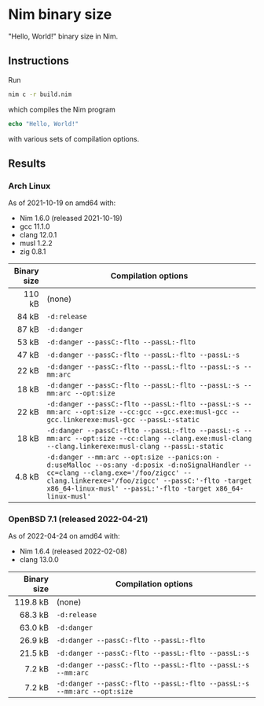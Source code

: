 # Nim binary size

"Hello, World!" binary size in Nim.

## Instructions

Run

```sh
nim c -r build.nim
```

which compiles the Nim program

```Nim
echo "Hello, World!"
```

with various sets of compilation options.

## Results

### Arch Linux

As of 2021-10-19 on amd64 with:
- Nim 1.6.0 (released 2021-10-19)
- gcc 11.1.0
- clang 12.0.1
- musl 1.2.2
- zig 0.8.1

| Binary size | Compilation options |
| ----------: | ------------------- |
|      110 kB | (none) |
|       84 kB | `-d:release` |
|       87 kB | `-d:danger` |
|       53 kB | `-d:danger --passC:-flto --passL:-flto` |
|       47 kB | `-d:danger --passC:-flto --passL:-flto --passL:-s` |
|       22 kB | `-d:danger --passC:-flto --passL:-flto --passL:-s --mm:arc` |
|       18 kB | `-d:danger --passC:-flto --passL:-flto --passL:-s --mm:arc --opt:size` |
|       22 kB | `-d:danger --passC:-flto --passL:-flto --passL:-s --mm:arc --opt:size --cc:gcc --gcc.exe:musl-gcc --gcc.linkerexe:musl-gcc --passL:-static` |
|       18 kB | `-d:danger --passC:-flto --passL:-flto --passL:-s --mm:arc --opt:size --cc:clang --clang.exe:musl-clang --clang.linkerexe:musl-clang --passL:-static ` |
|      4.8 kB | `-d:danger --mm:arc --opt:size --panics:on -d:useMalloc --os:any -d:posix -d:noSignalHandler --cc=clang --clang.exe='/foo/zigcc' --clang.linkerexe='/foo/zigcc' --passC:'-flto -target x86_64-linux-musl' --passL:'-flto -target x86_64-linux-musl'` |

### OpenBSD 7.1 (released 2022-04-21)

As of 2022-04-24 on amd64 with:
- Nim 1.6.4 (released 2022-02-08)
- clang 13.0.0

| Binary size | Compilation options |
| ----------: | ------------------- |
|    119.8 kB | (none) |
|     68.3 kB | `-d:release` |
|     63.0 kB | `-d:danger` |
|     26.9 kB | `-d:danger --passC:-flto --passL:-flto` |
|     21.5 kB | `-d:danger --passC:-flto --passL:-flto --passL:-s` |
|      7.2 kB | `-d:danger --passC:-flto --passL:-flto --passL:-s --mm:arc` |
|      7.2 kB | `-d:danger --passC:-flto --passL:-flto --passL:-s --mm:arc --opt:size` |
